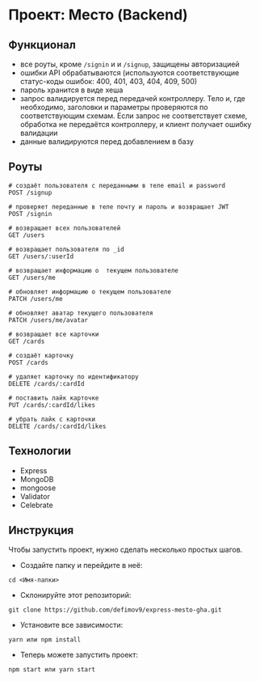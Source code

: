 # Проект: Место (Backend)

## Функционал
- все роуты, кроме ```/signin``` и и ```/signup```, защищены авторизацией
- ошибки API обрабатываются (используются соответствующие статус-коды ошибок: 400, 401, 403, 404, 409, 500)
- пароль хранится в виде хеша
- запрос валидируется перед передачей контроллеру. Тело и, где необходимо, заголовки и параметры проверяются по соответствующим схемам. Если запрос не соответствует схеме, обработка не передаётся контроллеру, и клиент получает ошибку валидации
- данные валидируются перед добавлением в базу

## Роуты
```
# создаёт пользователя с переданными в теле email и password
POST /signup

# проверяет переданные в теле почту и пароль и возвращает JWT
POST /signin 

# возвращает всех пользователей
GET /users

# возвращает пользователя по _id
GET /users/:userId

# возвращает информацию о  текущем пользователе
GET /users/me

# обновляет информацию о текущем пользователе
PATCH /users/me

# обновляет аватар текущего пользователя
PATCH /users/me/avatar

# возвращает все карточки
GET /cards

# создаёт карточку
POST /cards

# удаляет карточку по идентификатору
DELETE /cards/:cardId

# поставить лайк карточке
PUT /cards/:cardId/likes

# убрать лайк с карточки
DELETE /cards/:cardId/likes
```

## Технологии 

- Express
- MongoDB
- mongoose
- Validator
- Celebrate

## Инструкция

Чтобы запустить проект, нужно сделать несколько простых шагов.

- Создайте папку и перейдите в неё:

```
cd <Имя-папки>
```

- Склонируйте этот репозиторий:

```
git clone https://github.com/defimov9/express-mesto-gha.git
```

- Установите все зависимости:

```
yarn или npm install
```

- Теперь можете запустить проект:

```
npm start или yarn start
```
